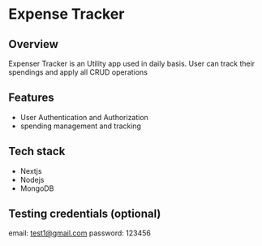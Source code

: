 # Expense Tracker

## Overview

Expenser Tracker is an Utility app used in daily basis. User can track their spendings and apply all CRUD operations

## Features
- User Authentication and Authorization
- spending management and tracking

## Tech stack
- Nextjs
- Nodejs
- MongoDB

## Testing credentials (optional)
email: test1@gmail.com
password: 123456
